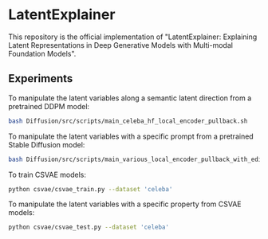 # LatentExplainer

This repository is the official implementation of "LatentExplainer: Explaining Latent Representations in Deep Generative Models with Multi-modal Foundation Models".

## Experiments
To manipulate the latent variables along a semantic latent direction from a pretrained DDPM model:
```bash
bash Diffusion/src/scripts/main_celeba_hf_local_encoder_pullback.sh
```
To manipulate the latent variables with a specific prompt from a pretrained Stable Diffusion model:
```bash
bash Diffusion/src/scripts/main_various_local_encoder_pullback_with_edit_prompt.sh
```
To train CSVAE models:
```bash
python csvae/csvae_train.py --dataset 'celeba'
```
To manipulate the latent variables with a specific property from CSVAE models:
```bash
python csvae/csvae_test.py --dataset 'celeba'
```
